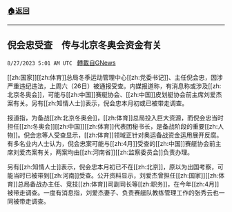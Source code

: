 ###  [:house:返回](README.md)
---


## 倪会忠受查　传与北京冬奥会资金有关
`8/27/2023 5:01 AM UTC ` [轉載自GNews](https://gnews.org/articles/1604669)

[[zh:国家]][[zh:体育]]总局冬季运动管理中心[[zh:党委书记]]、主任倪会忠，因涉严重违纪违法，上周六（26日）被通报受查。内媒报道称，有消息称或涉及[[zh:北京冬奥会]]，可能与[[zh:中国]]赛艇协会、[[zh:中国]]皮划艇协会前主席刘爱杰案有关。另有[[zh:知情人士]]表示，倪会忠本月初或已被带走调查。

报道指，为备战[[zh:北京冬奥会]]，[[zh:体育]]总局投入巨大资源，而倪会忠当时担任[[zh:冬奥会]][[zh:中国]][[zh:体育]]代表团秘书长，是备战阶段的重要[[zh:人物]]。倪会忠等人受查显示，[[zh:体育]]领域正针对奥运备战资金运用展开反腐。有多名业内人士认为，倪会忠案可能与[[zh:4月]]受查的[[zh:中国]]赛艇协会前主席刘爱杰案有关，两案均由[[zh:河南省]][[zh:监察委员会]]负责办理。

另有[[zh:知情人士]]表示，倪会忠本月初已不在[[zh:北京]]，原以为出国考察，可能当时已被带到[[zh:河南]]受查。公开资料显示，刘爱杰曾担任[[zh:国家]][[zh:体育]]总局备战办主任、竞技[[zh:体育]]司副司长等[[zh:职务]]，在今年[[zh:4月]]被带走调查。一度有消息指，刘爱杰妻子、负责赛艇队教练管理工作的张秀云也一同被带走调查。
